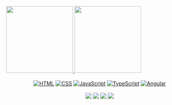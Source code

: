 <div>
   <a href="https://github.com/w4lking">
   <img height="180em" src="https://github-readme-stats.vercel.app/api?username=w4lking&show_icons=true&theme=tokyonight&include_all_commits=true&count_private=true"/>
   <img height="180em" src="https://github-readme-stats.vercel.app/api/top-langs/?username=w4lking&layout=compact&langs_count=4&theme=tokyonight"/>

</div>

<div align="center"><br>
  <a href="#"><img alt="HTML" src="https://img.shields.io/badge/HTML-E34F26?style=flat&logo=html5&logoColor=white"></a>
  <a href="#"><img alt="CSS" src="https://img.shields.io/badge/CSS-1572B6?style=flat&logo=css3&logoColor=white"></a>
  <a href="#"><img alt="JavaScript" src="https://img.shields.io/badge/JavaScript-F7DF1E?style=flat&logo=javascript&logoColor=black"></a>
  <a href="#"><img alt="TypeScript" src="https://img.shields.io/badge/TypeScript-007ACC?style=flat&logo=typescript&logoColor=white"></a>
  <a href="#"><img alt="Angular" src="https://img.shields.io/badge/Angular-DD0031?style=flat&logo=angular&logoColor=white"></a>
</div>
 
 
<br>

<div align="center"> 
  <a href="https://instagram.com/layon_walker_04" target="_blank"><img src="https://img.shields.io/badge/-Instagram-%23E4405F?style=for-the-badge&logo=instagram&logoColor=white" target="_blank"></a>
  <a href = "mailto:walkerlayon@gmail.com"><img src="https://img.shields.io/badge/-Gmail-%23333?style=for-the-badge&logo=gmail&logoColor=white" target="_blank"></a>
  <a href="https://www.linkedin.com/in/layon-walker-552b50255" target="_blank"><img src="https://img.shields.io/badge/-LinkedIn-%230077B5?style=for-the-badge&logo=linkedin&logoColor=white" target="_blank"></a>
  <a href="https://devbook.app/p/walkerlayon" target="_blank"><img src="https://img.shields.io/badge/-Devbook-%230077B5?style=for-the-badge&logo=Robo&logoColor=white" target="_blank"></a>

</div>

